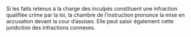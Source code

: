 Si les faits retenus à la charge des inculpés constituent une infraction qualifiée crime par la loi, la chambre de l’instruction prononce la mise en accusation devant la cour d’assises. Elle peut saisir également cette juridiction des infractions connexes.